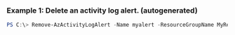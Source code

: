 ### Example 1: Delete an activity log alert. (autogenerated)
```powershell
PS C:\> Remove-AzActivityLogAlert -Name myalert -ResourceGroupName MyResourceGroup
```


